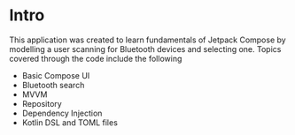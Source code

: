 # Intro

This application was created to learn fundamentals of Jetpack Compose by modelling a user scanning for Bluetooth devices and selecting one.  Topics covered through the code include 
the following
- Basic Compose UI
- Bluetooth search
- MVVM
- Repository
- Dependency Injection
- Kotlin DSL and TOML files

  
